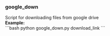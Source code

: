 <h3>google_down</h3>
Script for downloading files from google drive<br>
<b>Example:</b><br>
```bash
python google_down.py download_link
```
